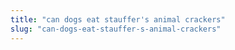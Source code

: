 ```yaml
---
title: "can dogs eat stauffer's animal crackers"
slug: "can-dogs-eat-stauffer-s-animal-crackers"
---
```


